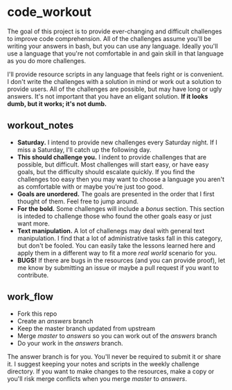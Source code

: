 # code_workout

The goal of this project is to provide ever-changing and difficult challenges to improve code comprehension. All of the challenges assume you'll be writing your answers in bash, but you can use any language. Ideally you'll use a language that you're not comfortable in and gain skill in that language as you do more challenges.

I'll provide resource scripts in any language that feels right or is convenient. I don't write the challenges with a solution in mind or work out a solution to provide users. All of the challenges are possible, but may have long or ugly answers. It's not important that you have an eligant solution. **If it looks dumb, but it works; it's not dumb.**

## workout_notes
* **Saturday.** I intend to provide new challenges every Saturday night. If I miss a Saturday, I'll catch up the following day.
* **This should challenge you.** I indent to provide challenges that are possible, but difficult. Most challenges will start easy, or have easy goals, but the difficulty should escalate quickly. If you find the challenges too easy then you may want to choose a language you aren't as comfortable with or maybe you're just too good.
* **Goals are unordered.** The goals are presented in the order that I first thought of them. Feel free to jump around.
* **For the bold.** Some challenges will include a *bonus* section. This section is inteded to challenge those who found the other goals easy or just want more.
* **Text manipulation.** A lot of challenegs may deal with general text manipulation. I find that a lot of administrative tasks fall in this category, but don't be fooled. You can easily take the lessons learned here and apply them in a different way to fit a more *real world* scenario for you.
* **BUGS!** If there are bugs in the resources (and you can provide proof), let me know by submitting an issue or maybe a pull request if you want to contribute.

## work_flow
* Fork this repo
* Create an *answers* branch
* Keep the master branch updated from upstream
* Merge *master* to *answers* so you can work out of the *answers* branch
* Do your work in the *answers* branch.

The answer branch is for you. You'll never be required to submit it or share it. I suggest keeping your notes and scripts in the weekly challenge directory. If you want to make changes to the resources, make a copy or you'll risk merge conflicts when you merge *master* to *answers*.
